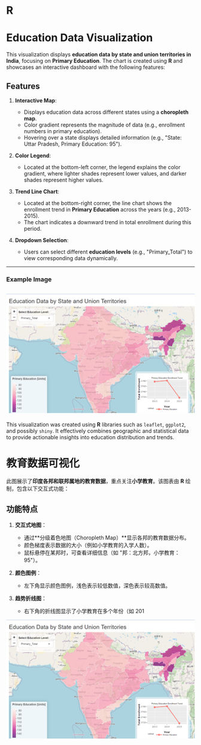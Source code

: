 # R
# Education Data Visualization

This visualization displays **education data by state and union territories in India**, focusing on **Primary Education**. The chart is created using **R** and showcases an interactive dashboard with the following features:

## Features
1. **Interactive Map**:
   - Displays education data across different states using a **choropleth map**.
   - Color gradient represents the magnitude of data (e.g., enrollment numbers in primary education).
   - Hovering over a state displays detailed information (e.g., "State: Uttar Pradesh, Primary Education: 95").

2. **Color Legend**:
   - Located at the bottom-left corner, the legend explains the color gradient, where lighter shades represent lower values, and darker shades represent higher values.

3. **Trend Line Chart**:
   - Located at the bottom-right corner, the line chart shows the enrollment trend in **Primary Education** across the years (e.g., 2013-2015).
   - The chart indicates a downward trend in total enrollment during this period.

4. **Dropdown Selection**:
   - Users can select different **education levels** (e.g., "Primary_Total") to view corresponding data dynamically.

---

### Example Image

![Example Image](1.png)
---

This visualization was created using **R** libraries such as `leaflet`, `ggplot2`, and possibly `shiny`. It effectively combines geographic and statistical data to provide actionable insights into education distribution and trends.

# 教育数据可视化

此图展示了**印度各邦和联邦属地的教育数据**，重点关注**小学教育**。该图表由 **R** 绘制，包含以下交互式功能：

## 功能特点
1. **交互式地图**：
   - 通过**分级着色地图（Choropleth Map）**显示各邦的教育数据分布。
   - 颜色梯度表示数据的大小（例如小学教育的入学人数）。
   - 鼠标悬停在某邦时，可查看详细信息（如 "邦：北方邦，小学教育：95"）。

2. **颜色图例**：
   - 左下角显示颜色图例，浅色表示较低数值，深色表示较高数值。

3. **趋势折线图**：
   - 右下角的折线图显示了小学教育在多个年份（如 201

![Example Image](1.png)
